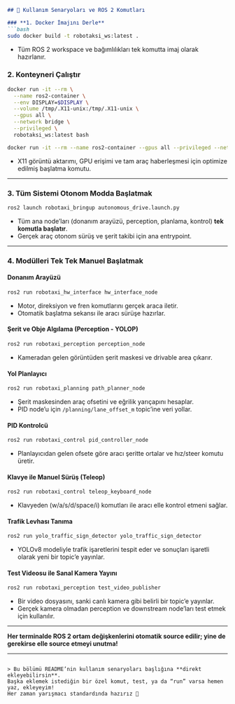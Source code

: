 ````markdown
## 🚀 Kullanım Senaryoları ve ROS 2 Komutları

### **1. Docker İmajını Derle**
```bash
sudo docker build -t robotaksi_ws:latest .
````

* Tüm ROS 2 workspace ve bağımlılıkları tek komutta imaj olarak hazırlanır.

### **2. Konteyneri Çalıştır**

```bash
docker run -it --rm \
  --name ros2-container \
  --env DISPLAY=$DISPLAY \
  --volume /tmp/.X11-unix:/tmp/.X11-unix \
  --gpus all \
  --network bridge \
  --privileged \
  robotaksi_ws:latest bash

docker run -it --rm --name ros2-container --gpus all --privileged --network bridge robotaksi_ws:latest bash
```

* X11 görüntü aktarımı, GPU erişimi ve tam araç haberleşmesi için optimize edilmiş başlatma komutu.

---

### **3. Tüm Sistemi Otonom Modda Başlatmak**

```bash
ros2 launch robotaxi_bringup autonomous_drive.launch.py
```

* Tüm ana node’ları (donanım arayüzü, perception, planlama, kontrol) **tek komutla başlatır**.
* Gerçek araç otonom sürüş ve şerit takibi için ana entrypoint.

---

### **4. Modülleri Tek Tek Manuel Başlatmak**

#### **Donanım Arayüzü**

```bash
ros2 run robotaxi_hw_interface hw_interface_node
```

* Motor, direksiyon ve fren komutlarını gerçek araca iletir.
* Otomatik başlatma sekansı ile aracı sürüşe hazırlar.

#### **Şerit ve Obje Algılama (Perception - YOLOP)**

```bash
ros2 run robotaxi_perception perception_node
```

* Kameradan gelen görüntüden şerit maskesi ve drivable area çıkarır.

#### **Yol Planlayıcı**

```bash
ros2 run robotaxi_planning path_planner_node
```

* Şerit maskesinden araç ofsetini ve eğrilik yarıçapını hesaplar.
* PID node’u için `/planning/lane_offset_m` topic’ine veri yollar.

#### **PID Kontrolcü**

```bash
ros2 run robotaxi_control pid_controller_node
```

* Planlayıcıdan gelen ofsete göre aracı şeritte ortalar ve hız/steer komutu üretir.

#### **Klavye ile Manuel Sürüş (Teleop)**

```bash
ros2 run robotaxi_control teleop_keyboard_node
```

* Klavyeden (w/a/s/d/space/i) komutları ile aracı elle kontrol etmeni sağlar.

#### **Trafik Levhası Tanıma**

```bash
ros2 run yolo_traffic_sign_detector yolo_traffic_sign_detector
```

* YOLOv8 modeliyle trafik işaretlerini tespit eder ve sonuçları işaretli olarak yeni bir topic’e yayınlar.

#### **Test Videosu ile Sanal Kamera Yayını**

```bash
ros2 run robotaxi_perception test_video_publisher
```

* Bir video dosyasını, sanki canlı kamera gibi belirli bir topic’e yayınlar.
* Gerçek kamera olmadan perception ve downstream node’ları test etmek için kullanılır.

---

**Her terminalde ROS 2 ortam değişkenlerini otomatik source edilir; yine de gerekirse elle source etmeyi unutma!**

---

```

> Bu bölümü README’nin kullanım senaryoları başlığına **direkt ekleyebilirsin**.  
Başka eklemek istediğin bir özel komut, test, ya da “run” varsa hemen yaz, ekleyeyim!  
Her zaman yarışmacı standardında hazırız 💪
```
